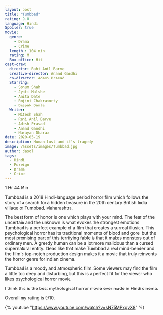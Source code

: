 ```yaml
---
layout: post
title: "Tumbbad"
rating: 9.0
language: Hindi
Spoiler: true
movie:
  genre: 
    - Drama
    - Crime
  length : 104 min
  rating: M
  Box-office: Hit
cast-crew:
  director: Rahi Anil Barve
  creative-director: Anand Gandhi
  co-director: Adesh Prasad
  Starring: 
    - Sohum Shah 
    - Jyoti Malshe 
    - Anita Date
    - Rojini Chakraborty
    - Deepak Damle
  Writer: 
    - Mitesh Shah
    - Rahi Anil Barve
    - Adesh Prasad
    - Anand Gandhi
    - Narayan Dharap
date: 2020-05-19
description: Human lust and it's tragedy
image: /assets/images/Tumbbad.jpg
author: dasol
tags:
  - Hindi
  - Foreign
  - Drama
  - Crime
---
```


1 Hr 44 Min


Tumbbad is a 2018 Hindi-language period horror film which follows the story of a search for a hidden treasure in the 20th century British India village of Tumbbad, Maharashtra.

The best form of horror is one which plays with your mind. The fear of the uncertain and the unknown is what evokes the strongest emotions. Tumbbad is a perfect example of a film that creates a surreal illusion. This psychological horror has its traditional moments of blood and gore, but the most promising part of this terrifying fable is that it makes monsters out of ordinary men. A greedy human can be a lot more malicious than a cursed supernatural entity. Ideas like that make Tumbbad a real mind-bender and the film's top-notch production design makes it a movie that truly reinvents the horror genre for Indian cinema.

Tumbbad is a moody and atmospheric film. Some viewers may find the film a little too deep and disturbing, but this is a perfect fit for the viewer who likes psychological horror movie.

I think this is the best mythological horror movie ever made in Hindi cinema. 

Overall my rating is 9/10. 

{% youtube "https://www.youtube.com/watch?v=sN75MPxgvX8" %}